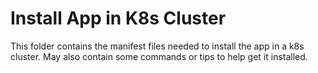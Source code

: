# Install App in K8s Cluster
This folder contains the manifest files needed to install the app in a k8s cluster. May also contain some commands or tips to help get it installed.

